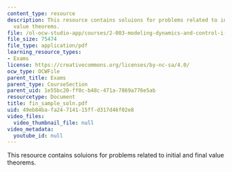 ```yaml
---
content_type: resource
description: This resource contains soluions for problems related to initial and final
  value theorems.
file: /ol-ocw-studio-app/courses/2-003-modeling-dynamics-and-control-i-spring-2005/49eb84bafa24714115ffd317d46f02e8_fin_sample_soln.pdf
file_size: 75474
file_type: application/pdf
learning_resource_types:
- Exams
license: https://creativecommons.org/licenses/by-nc-sa/4.0/
ocw_type: OCWFile
parent_title: Exams
parent_type: CourseSection
parent_uid: 1e55bc20-ff0c-b48c-471a-7869a776e5ab
resourcetype: Document
title: fin_sample_soln.pdf
uid: 49eb84ba-fa24-7141-15ff-d317d46f02e8
video_files:
  video_thumbnail_file: null
video_metadata:
  youtube_id: null
---
```

This resource contains soluions for problems related to initial and final value theorems.